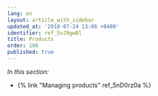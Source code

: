 ```yaml
---
lang: en
layout: article_with_sidebar
updated_at: '2018-07-24 13:06 +0400'
identifier: ref_5vJ9gwBl
title: Products
order: 100
published: true
---
```

_In this section:_

*   {% link "Managing products" ref_5nD0rz0a %}
